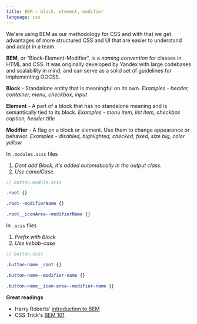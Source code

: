 ```yaml
---
title: BEM – block, element, modifier
language: css
---
```


We'are using BEM as our methodology for CSS and with that we get advantages of more structured CSS and UI that are easier to understand and adapt in a team.

**BEM**, or “Block-Element-Modifier”, is a _naming convention_ for classes in HTML and CSS. It was originally developed by Yandex with large codebases and scalability in mind, and can serve as a solid set of guidelines for implementing OOCSS.

**Block** - Standalone entity that is meaningful on its own.
_Examples - header, container, menu, checkbox, input_

**Element** - A part of a block that has no standalone meaning and is semantically tied to its block.
_Examples - menu item, list item, checkbox caption, header title_

**Modifier** - A flag on a block or element. Use them to change appearance or behavior.
_Examples - disabled, highlighted, checked, fixed, size big, color yellow_

In `.modules.scss` files 

1. _Dont add Block, it's added automatically in the output class._
2. _Use camelCase._
```scss
// button.module.scss

.root {}

.root--modifierName {}

.root__iconArea--modifierName {}
```

In `.scss` files 

1. _Prefix with Block_
2. _Use kebab-case_

```scss
// button.scss

.button-name__root {}

.button-name--modifier-name {}

.button-name__icon-area--modifier-name {}
```

**Great readings**

* Harry Roberts' [introduction to BEM](http://csswizardry.com/2013/01/mindbemding-getting-your-head-round-bem-syntax/)
* CSS Trick's [BEM 101](https://css-tricks.com/bem-101/)
